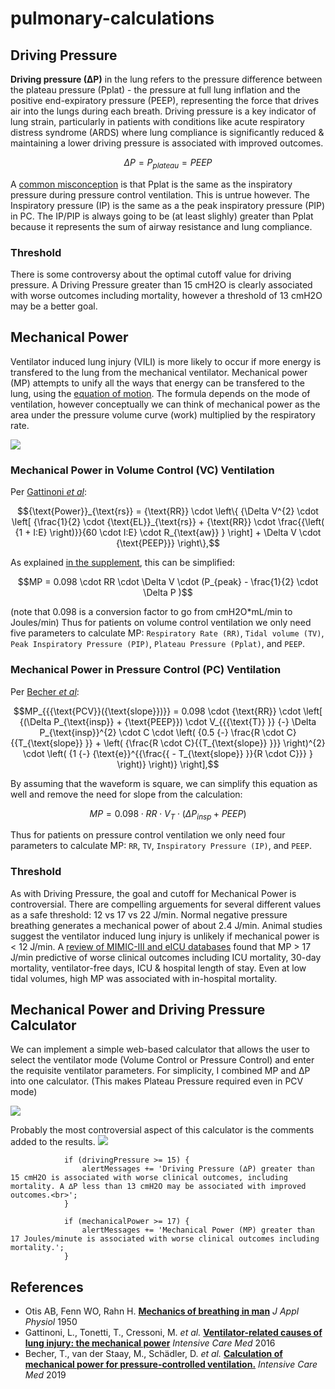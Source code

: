 # pulmonary-calculations



## Driving Pressure
**Driving pressure (∆P)** in the lung refers to the pressure difference between the plateau pressure (Pplat) - the pressure at full lung inflation and the positive end-expiratory pressure (PEEP), representing the force that drives air into the lungs during each breath. Driving pressure is a key indicator of lung strain, particularly in patients with conditions like acute respiratory distress syndrome (ARDS) where lung compliance is significantly reduced & maintaining a lower driving pressure is associated with improved outcomes.

```math
\Delta P = P_{plateau} = PEEP
```

A [common misconception](https://journals.aboutscience.eu/index.php/aboutopen/article/view/297/275) is that Pplat is the same as the inspiratory pressure during pressure control ventilation. This is untrue however. The Inspiratory pressure (IP) is the same as a the peak inspiratory pressure (PIP) in PC. The IP/PIP is always going to be (at least slighly) greater than Pplat because it represents the sum of airway resistance and lung compliance.

### Threshold
There is some controversy about the optimal cutoff value for driving pressure. A Driving Pressure greater than 15 cmH2O is clearly associated with worse outcomes including mortality, however a threshold of 13 cmH2O may be a better goal.

## Mechanical Power
Ventilator induced lung injury (VILI) is more likely to occur if more energy is transfered to the lung from the mechanical ventilator.
Mechanical power (MP) attempts to unify all the ways that energy can be transfered to the lung, using the [equation of motion](https://pubmed.ncbi.nlm.nih.gov/15436363/).
The formula depends on the mode of ventilation, however conceptually we can think of mechanical power as the area under the pressure volume curve (work) multiplied by the respiratory rate.

![](https://github.com/nickmmark/pulmonary-calculations/blob/main/Mechanical%20Power.png)

### Mechanical Power in Volume Control (VC) Ventilation

Per [Gattinoni _et al_](https://doi.org/10.1007/s00134-016-4505-2):
```math
{\text{Power}}_{\text{rs}} = {\text{RR}} \cdot \left\{ {\Delta V^{2} \cdot \left[ {\frac{1}{2} \cdot {\text{EL}}_{\text{rs}} + {\text{RR}} \cdot \frac{{\left( {1 + I:E} \right)}}{60 \cdot I:E} \cdot R_{\text{aw}} } \right] + \Delta V \cdot {\text{PEEP}}} \right\},
```

As explained [in the supplement](https://static-content.springer.com/esm/art%3A10.1007%2Fs00134-016-4505-2/MediaObjects/134_2016_4505_MOESM1_ESM.pdf), this can be simplified:
```math
MP = 0.098 \cdot RR \cdot \Delta V \cdot (P_{peak} - \frac{1}{2} \cdot \Delta P )
```
(note that 0.098 is a conversion factor to go from cmH2O*mL/min to Joules/min)
Thus for patients on volume control ventilation we only need five parameters to calculate MP: `Respiratory Rate (RR)`, `Tidal volume (TV)`, `Peak Inspiratory Pressure (PIP)`, `Plateau Pressure (Pplat)`, and `PEEP`.


### Mechanical Power in Pressure Control (PC) Ventilation

Per [Becher _et al_](https://doi.org/10.1007/s00134-019-05636-8):
```math
MP_{{{\text{PCV}}({\text{slope}})}} = 0.098 \cdot {\text{RR}} \cdot \left[ {(\Delta P_{\text{insp}} + {\text{PEEP}}) \cdot V_{{{\text{T}} }} {-} \Delta P_{\text{insp}}^{2} \cdot C \cdot \left( {0.5 {-} \frac{R \cdot C}{{T_{\text{slope}} }} + \left( {\frac{R \cdot C}{{T_{\text{slope}} }}} \right)^{2} \cdot \left( {1 {-} {\text{e}}^{{\frac{{ - T_{\text{slope}} }}{R \cdot C}}} } \right)} \right)} \right],
```

By assuming that the waveform is square, we can simplify this equation as well and remove the need for slope from the calculation:
```math
MP = 0.098 \cdot RR \cdot V_T \cdot (\Delta P_{insp} + PEEP )
```
Thus for patients on pressure control ventilation we only need four parameters to calculate MP: `RR`, `TV`, `Inspiratory Pressure (IP)`, and `PEEP`.

### Threshold
As with Driving Pressure, the goal and cutoff for Mechanical Power is controversial. There are compelling arguements for several different values as a safe threshold: 12 vs 17 vs 22 J/min. 
Normal negative pressure breathing generates a mechanical power of about 2.4 J/min.
Animal studies suggest the ventilator induced lung injury is unlikely if mechanical power is < 12 J/min.
A [review of MIMIC-III and eICU databases](https://link.springer.com/article/10.1007/s00134-018-5375-6) found that MP > 17 J/min predictive of worse clinical outcomes including ICU mortality, 30-day mortality, ventilator-free days, ICU & hospital length of stay. Even at low tidal volumes, high MP was associated with in-hospital mortality. 


## Mechanical Power and Driving Pressure Calculator
We can implement a simple web-based calculator that allows the user to select the ventilator mode (Volume Control or Pressure Control) and enter the requisite ventilator parameters. For simplicity, I combined MP and ∆P into one calculator. (This makes Plateau Pressure required even in PCV mode)

![](https://github.com/nickmmark/pulmonary-calculations/blob/main/mechanical_power_demo1.gif)

Probably the most controversial aspect of this calculator is the comments added to the results.
![](https://github.com/nickmmark/pulmonary-calculations/blob/main/mechanical_power_demo2.gif)

```
            if (drivingPressure >= 15) {
                alertMessages += 'Driving Pressure (∆P) greater than 15 cmH2O is associated with worse clinical outcomes, including mortality. A ∆P less than 13 cmH2O may be associated with improved outcomes.<br>';
            }

            if (mechanicalPower >= 17) {
                alertMessages += 'Mechanical Power (MP) greater than 17 Joules/minute is associated with worse clinical outcomes including mortality.';
            }
```

## References
- Otis AB, Fenn WO, Rahn H. **[Mechanics of breathing in man](10.1152/jappl.1950.2.11.592)** _J Appl Physiol_ 1950
- Gattinoni, L., Tonetti, T., Cressoni, M. _et al._ **[Ventilator-related causes of lung injury: the mechanical power](https://doi.org/10.1007/s00134-016-4505-2)** _Intensive Care Med_ 2016 
- Becher, T., van der Staay, M., Schädler, D. _et al._ **[Calculation of mechanical power for pressure-controlled ventilation.](https://doi.org/10.1007/s00134-019-05636-8)** _Intensive Care Med_ 2019 
